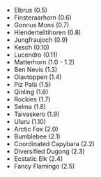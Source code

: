 - Elbrus (0.5)
- Finsteraarhorn (0.6)
- Gonnus Mons (0.7)
- Hiendertelltihoren (0.8)
- Jungfraujoch (0.9)
- Kesch (0.10)
- Lucendro (0.11)
- Matterhorn (1.0 - 1.2)
- Ben Nevis (1.3)
- Olavtoppen (1.4)
- Piz Palü (1.5)
- Qinling (1.6)
- Rockies (1.7)
- Selma (1.8)
- Taivaskero (1.9)
- Uluru (1.10)
- Arctic Fox (2.0)
- Bumblebee (2.1)
- Coordinated Capybara (2.2)
- Diversified Dugong (2.3)
- Ecstatic Elk (2.4)
- Fancy Flamingo (2.5)
